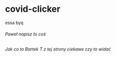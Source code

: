 # covid-clicker
essa byq
###### Paweł napisz tu coś
###### Jak co to Bartek T z tej strony ciekawe czy to widać 
